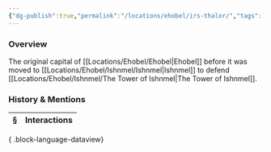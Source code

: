 ```yaml
---
{"dg-publish":true,"permalink":"/locations/ehobel/irs-thalor/","tags":["Undiscovered"],"updated":"2025-07-31T14:29:46.428+01:00"}
---
```


### Overview
The original capital of [[Locations/Ehobel/Ehobel\|Ehobel]] before it was moved to [[Locations/Ehobel/Ishnmel/Ishnmel\|Ishnmel]] to defend [[Locations/Ehobel/Ishnmel/The Tower of Ishnmel\|The Tower of Ishnmel]].

### History & Mentions
| § | Interactions |
| - | ------------ |

{ .block-language-dataview}
